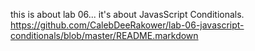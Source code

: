 this is about lab 06...
it's about JavasScript Conditionals.
https://github.com/CalebDeeRakower/lab-06-javascript-conditionals/blob/master/README.markdown
